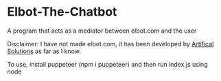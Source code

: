 # Elbot-The-Chatbot
 A program that acts as a mediator between elbot.com and the user

Disclaimer: I have not made elbot.com, it has been developed by [Artifical Solutions](https://www.artificial-solutions.com/?utm_source=elbot) as far as I know.

To use, install puppeteer (npm i puppeteer) and then run index.js using node
